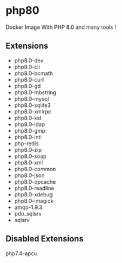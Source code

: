 # php80
Docker Image With PHP 8.0 and many tools !

## Extensions

* php8.0-dev
* php8.0-cli
* php8.0-bcmath
* php8.0-curl
* php8.0-gd
* php8.0-mbstring
* php8.0-mysql
* php8.0-sqlite3
* php8.0-xmlrpc
* php8.0-xsl
* php8.0-ldap
* php8.0-gmp
* php8.0-intl
* php-redis
* php8.0-zip
* php8.0-soap
* php8.0-xml
* php8.0-common
* php8.0-json
* php8.0-opcache
* php8.0-readline
* php8.0-xdebug
* php8.0-imagick
* amqp-1.9.3
* pdo_sqlsrv
* sqlsrv

## Disabled Extensions

php7.4-apcu
